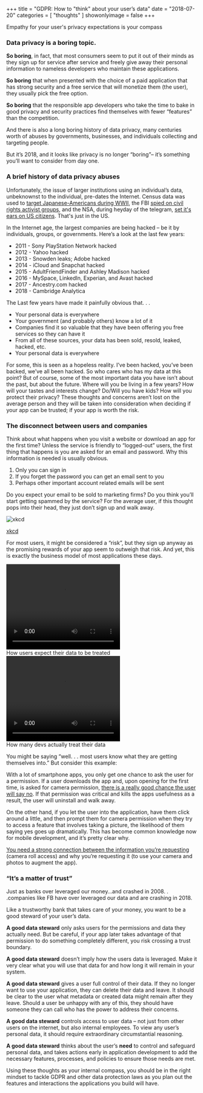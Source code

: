 +++
title = "GDPR: How to \"think\" about your user’s data"
date = "2018-07-20"
categories = [ "thoughts" ]
showonlyimage = false
+++


Empathy for your user's privacy expectations is your compass
<!--more-->

### Data privacy is a boring topic.

**So boring**, in fact, that most consumers seem to put it out of their minds as they sign up for service after service and freely give away their personal information to nameless developers who maintain these applications.

**So boring** that when presented with the choice of a paid application that has strong security and a free service that will monetize them (the user), they usually pick the free option.

**So boring** that the responsible app developers who take the time to bake in good privacy and security practices find themselves with fewer “features” than the competition.

And there is also a long boring history of data privacy, many centuries worth of abuses by governments, businesses, and individuals collecting and targeting people.

But it’s 2018, and it looks like privacy is no longer “boring”– it’s something you’ll want to consider from day one.

### A brief history of data privacy abuses

Unfortunately, the issue of larger institutions using an individual’s data, unbeknownst to the individual, pre-dates the Internet.
Census data was used to [target Japanese-Americans during WWII](https://www.washingtonpost.com/news/retropolis/wp/2018/04/03/secret-use-of-census-info-helped-send-japanese-americans-to-internment-camps-in-wwii/), the FBI [spied on civil rights activist groups](https://www.thedailybeast.com/the-fbis-war-on-civil-rights-leaders), and the NSA, during heyday of the telegram, [set it's ears on US citizens](https://www.washingtonpost.com/news/the-switch/wp/2013/08/23/how-the-nsa-spied-on-americans-before-the-internet/). That's just in the US.


In the Internet age, the largest companies are being hacked – be it by individuals, groups, or governments. Here’s a look at the last few years:

* 2011 - Sony PlayStation Network hacked
* 2012 - Yahoo hacked
* 2013 - Snowden leaks; Adobe hacked
* 2014 - iCloud and Snapchat hacked
* 2015 - AdultFriendFinder and Ashley Madison hacked
* 2016 - MySpace, LinkedIn, Experian, and Avast hacked
* 2017 - Ancestry.com hacked
* 2018 - Cambridge Analytica


The Last few years have made it painfully obvious that. . .

* Your personal data is everywhere
* Your government (and probably others) know a lot of it
* Companies find it so valuable that they have been offering you free services so they can have it
* From all of these sources, your data has been sold, resold, leaked, hacked, etc.
* Your personal data is everywhere

For some, this is seen as a hopeless reality. I’ve been hacked, you’ve been backed, we’ve all been hacked. So who cares who has my data at this point? But of course, some of the most important data you have isn’t about the past, but about the future. Where will you be living in a few years? How will your tastes and interests change? Do/Will you have kids? How will you protect their privacy? These thoughts and concerns aren’t lost on the average person and they will be taken into consideration when deciding if your app can be trusted; if your app is worth the risk.

### The disconnect between users and companies
Think about what happens when you visit a website or download an app for the first time? Unless the service is friendly to “logged-out” users, the first thing that happens is you are asked for an email and password. Why this information is needed is usually obvious.

1. Only you can sign in
1. If you forget the password you can get an email sent to you
1. Perhaps other important account related emails will be sent

Do you expect your email to be sold to marketing firms? Do you think you’ll start getting spammed by the service? For the average user, if this thought pops into their head, they just don’t sign up and walk away. 

![xkcd](/img/2018/gdpr_xkcd.png)

[xkcd](https://xkcd.com/2006/)

For most users, it might be considered a “risk”, but they sign up anyway as the promising rewards of your app seem to outweigh that risk.
And yet, this is exactly the business model of most applications these days. 

<div class="center">
  <video autoplay="autoplay" loop="loop" width="300" height="225">
    <source src="/img/2018/gdpr_vault_closing.mp4" type="video/mp4" />
  </video>
  <br/>
  How users expect their data to be treated
</div>
<div class="center">
  <video autoplay="autoplay" loop="loop" width="300" height="225">
    <source src="/img/2018/gdpr_scrooge_mcduck.mp4" type="video/mp4" />
  </video>
  <br/>
  How many devs actually treat their data
</div>

You might be saying “well. . . most users know what they are getting themselves into.” But consider this example:

With a lot of smartphone apps, you only get one chance to ask the user for a permission. If a user downloads the app and, upon opening for the first time, is asked for camera permission, [there is a really good chance the user will say no](https://uxplanet.org/mobile-ux-design-the-right-ways-to-ask-users-for-permissions-6cdd9ab25c27). If that permission was critical and kills the apps usefulness as a result, the user will uninstall and walk away.
                                    
On the other hand, if you let the user into the application, have them click around a little, and then prompt them for camera permission when they try to access a feature that involves taking a picture, the likelihood of them saying yes goes up dramatically. This has become common knowledge now for mobile development, and it’s pretty clear why.

[You need a strong connection between the information you’re requesting](https://techcrunch.com/2014/04/04/the-right-way-to-ask-users-for-ios-permissions/) (camera roll access) and why you’re requesting it (to use your camera and photos to augment the app). 


### “It’s a matter of trust”

Just as banks over leveraged our money…and crashed in 2008. . .companies like FB have over leveraged our data and are crashing in 2018.

Like a trustworthy bank that takes care of your money, you want to be a good steward of your user’s data.

**A good data steward** only asks users for the permissions and data they actually need. But be careful, if your app later takes advantage of that permission to do something completely different, you risk crossing a trust boundary.

**A good data steward** doesn’t imply how the users data is leveraged. Make it very clear what you will use that data for and how long it will remain in your system.

**A good data steward** gives a user full control of their data. If they no longer want to use your application, they can delete their data and leave. It should be clear to the user what metadata or created data might remain after they leave. Should a user be unhappy with any of this, they should have someone they can call who has the power to address their concerns.

**A good data steward** controls access to user data – not just from other users on the internet, but also internal employees. To view any user’s personal data, it should require extraordinary circumstantial reasoning.  

**A good data steward** thinks about the user’s **need** to control and safeguard personal data, and takes actions early in application development to add the necessary features, processes, and policies to ensure those needs are met.

Using these thoughts as your internal compass, you should be in the right mindset to tackle GDPR and other data protection laws as you plan out the features and interactions the applications you build will have.
